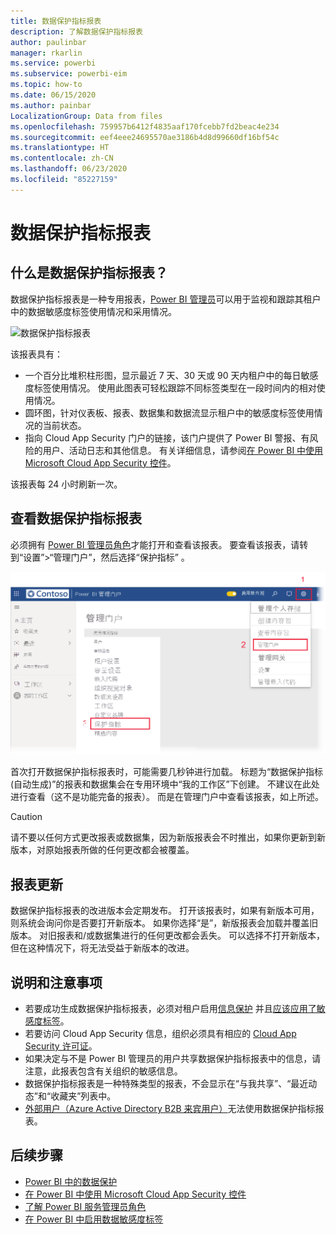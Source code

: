 ```yaml
---
title: 数据保护指标报表
description: 了解数据保护指标报表
author: paulinbar
manager: rkarlin
ms.service: powerbi
ms.subservice: powerbi-eim
ms.topic: how-to
ms.date: 06/15/2020
ms.author: painbar
LocalizationGroup: Data from files
ms.openlocfilehash: 759957b6412f4835aaf170fcebb7fd2beac4e234
ms.sourcegitcommit: eef4eee24695570ae3186b4d8d99660df16bf54c
ms.translationtype: HT
ms.contentlocale: zh-CN
ms.lasthandoff: 06/23/2020
ms.locfileid: "85227159"
---
```

# <a name="data-protection-metrics-report"></a>数据保护指标报表

## <a name="what-is-the-data-protection-metrics-report"></a>什么是数据保护指标报表？
数据保护指标报表是一种专用报表，[Power BI 管理员](../service-admin-role.md)可以用于监视和跟踪其租户中的数据敏感度标签使用情况和采用情况。

![数据保护指标报表](./media/service-security-data-protection-metrics-report/protection-metrics-seven-days-1.png)
 
该报表具有：
* 一个百分比堆积柱形图，显示最近 7 天、30 天或 90 天内租户中的每日敏感度标签使用情况。 使用此图表可轻松跟踪不同标签类型在一段时间内的相对使用情况。
* 圆环图，针对仪表板、报表、数据集和数据流显示租户中的敏感度标签使用情况的当前状态。
* 指向 Cloud App Security 门户的链接，该门户提供了 Power BI 警报、有风险的用户、活动日志和其他信息。 有关详细信息，请参阅[在 Power BI 中使用 Microsoft Cloud App Security 控件](./service-security-using-microsoft-cloud-app-security-controls.md)。

该报表每 24 小时刷新一次。

## <a name="viewing-the-data-protection-metrics-report"></a>查看数据保护指标报表

必须拥有 [Power BI 管理员角色](../service-admin-role.md)才能打开和查看该报表。
要查看该报表，请转到“设置”>“管理门户”，然后选择“保护指标” 。

![保护指标管理门户](./media/service-security-data-protection-metrics-report/protection-metrics-admin-portal.png)
 
 
首次打开数据保护指标报表时，可能需要几秒钟进行加载。 标题为“数据保护指标(自动生成)”的报表和数据集会在专用环境中“我的工作区”下创建。 不建议在此处进行查看（这不是功能完备的报表）。 而是在管理门户中查看该报表，如上所述。

> [!CAUTION]
> 请不要以任何方式更改报表或数据集，因为新版报表会不时推出，如果你更新到新版本，对原始报表所做的任何更改都会被覆盖。

## <a name="report-updates"></a>报表更新

数据保护指标报表的改进版本会定期发布。 打开该报表时，如果有新版本可用，则系统会询问你是否要打开新版本。 如果你选择“是”，新版报表会加载并覆盖旧版本。 对旧报表和/或数据集进行的任何更改都会丢失。 可以选择不打开新版本，但在这种情况下，将无法受益于新版本的改进。 
## <a name="notes-and-considerations"></a>说明和注意事项
* 若要成功生成数据保护指标报表，必须对租户启用[信息保护](./service-security-enable-data-sensitivity-labels.md) 并且[应该应用了敏感度标签](../collaborate-share/service-security-apply-data-sensitivity-labels.md)。 
* 若要访问 Cloud App Security 信息，组织必须具有相应的 [Cloud App Security 许可证](https://docs.microsoft.com/power-bi/admin/service-security-using-microsoft-cloud-app-security-controls#microsoft-cloud-app-security-licensing)。
* 如果决定与不是 Power BI 管理员的用户共享数据保护指标报表中的信息，请注意，此报表包含有关组织的敏感信息。
* 数据保护指标报表是一种特殊类型的报表，不会显示在“与我共享”、“最近动态”和“收藏夹”列表中。
* [外部用户（Azure Active Directory B2B 来宾用户）](../service-admin-azure-ad-b2b.md)无法使用数据保护指标报表。
## <a name="next-steps"></a>后续步骤
* [Power BI 中的数据保护](./service-security-data-protection-overview.md)
* [在 Power BI 中使用 Microsoft Cloud App Security 控件](service-security-using-microsoft-cloud-app-security-controls.md)
* [了解 Power BI 服务管理员角色](service-admin-role.md)
* [在 Power BI 中启用数据敏感度标签](service-security-enable-data-sensitivity-labels.md)